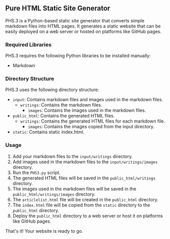## Pure HTML Static Site Generator

PHS.3 is a Python-based static site generator that converts simple markdown files into HTML pages. It generates a static website that can be easily deployed on a web server or hosted on platforms like GitHub pages.

### Required Libraries

PHS.3 requires the following Python libraries to be installed manually:

- Markdown

### Directory Structure

PHS.3 uses the following directory structure:

- `input`: Contains markdown files and images used in the markdown files.
  - `writings`: Contains the markdown files.
    - `images`: Contains the images used in the markdown files.
- `public_html`: Contains the generated HTML files.
  - `writings`: Contains the generated HTML files for each markdown file.
    - `images`: Contains the images copied from the input directory.
- `static`: Contains static index.html.

### Usage

1. Add your markdown files to the `input/writings` directory.
2. Add images used in the markdown files to the `input/writings/images` directory.
3. Run the `PHS3.py` script.
4. The generated HTML files will be saved in the `public_html/writings` directory.
5. The images used in the markdown files will be saved in the `public_html/writings/images` directory.
6. The `articlelist.html` file will be created in the `public_html` directory.
7. The `index.html` file will be copied from the `static` directory to the `public_html` directory.
8. Deploy the `public_html` directory to a web server or host it on platforms like GitHub pages.

That's it! Your website is ready to go.
